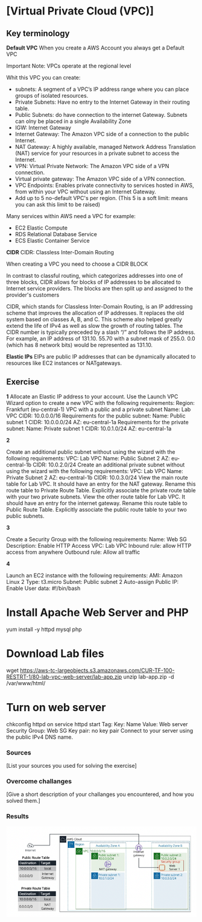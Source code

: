 # [Virtual Private Cloud (VPC)]


## Key terminology

**Default VPC**
When you create a AWS Account you always get a Default VPC

Important Note: VPCs operate at the regional level

Whit this VPC you can create: 
- subnets: A segment of a VPC’s IP address range where you can place groups of isolated resources.
- Private Subnets: Have no entry to the Internet Gateway in their routing table. 
- Public Subnets: do have connection to the internet Gateway. 
    Subnets can olny be placed in a single Availability Zone
- IGW: Internet Gateway
- Internet Gateway: The Amazon VPC side of a connection to the public Internet.
- NAT Gateway: A highly available, managed Network Address Translation (NAT) service for your resources in a private subnet to access the Internet.
- VPN: Virtual Private Network: The Amazon VPC side of a VPN connection.
- Virtual private gateway: The Amazon VPC side of a VPN connection.
- VPC Endpoints: Enables private connectivity to services hosted in AWS, from within your VPC without using an Internet Gateway.
- Add up to 5 no-default VPC's per region. (This 5 is a soft limit: means you can ask this limit to be raised)

Many services within AWS need a VPC for example:
- EC2 Elastic Compute
- RDS Relational Database Service
- ECS Elastic Container Service

**CIDR** 
CIDR: Classless Inter-Domain Routing 

When creating a VPC you need to choose a CIDR BLOCK

In contrast to classful routing, which categorizes addresses into one of three blocks, CIDR allows for blocks of IP addresses to be allocated to Internet service providers. The blocks are then split up and assigned to the provider's customers

CIDR, which stands for Classless Inter-Domain Routing, is an IP addressing scheme that improves the allocation of IP addresses. It replaces the old system based on classes A, B, and C. This scheme also helped greatly extend the life of IPv4 as well as slow the growth of routing tables.
The CIDR number is typically preceded by a slash “/” and follows the IP address. For example, an IP address of 131.10. 55.70 with a subnet mask of 255.0. 0.0 (which has 8 network bits) would be represented as 131.10.

**Elastic IPs**
EIPs are public IP addresses that can be dynamically allocated to resources like EC2 instances or NATgateways.

## Exercise

**1**
Allocate an Elastic IP address to your account.
Use the Launch VPC Wizard option to create a new VPC with the following requirements:
Region: Frankfurt (eu-central-1)
VPC with a public and a private subnet
Name: Lab VPC
CIDR: 10.0.0.0/16
Requirements for the public subnet:
Name: Public subnet 1
CIDR: 10.0.0.0/24
AZ: eu-central-1a
Requirements for the private subnet:
Name: Private subnet 1
CIDR: 10.0.1.0/24
AZ: eu-central-1a

**2**

Create an additional public subnet without using the wizard with the following requirements:
VPC: Lab VPC
Name: Public Subnet 2
AZ: eu-central-1b
CIDR: 10.0.2.0/24
Create an additional private subnet without using the wizard with the following requirements:
VPC: Lab VPC
Name: Private Subnet 2
AZ: eu-central-1b
CIDR: 10.0.3.0/24
View the main route table for Lab VPC. It should have an entry for the NAT gateway. Rename this route table to Private Route Table.
Explicitly associate the private route table with your two private subnets.
View the other route table for Lab VPC. It should have an entry for the internet gateway. Rename this route table to Public Route Table.
Explicitly associate the public route table to your two public subnets.

**3**

Create a Security Group with the following requirements:
Name: Web SG
Description: Enable HTTP Access
VPC: Lab VPC
Inbound rule: allow HTTP access from anywhere
Outbound rule: Allow all traffic

**4**

Launch an EC2 instance with the following requirements:
AMI: Amazon Linux 2
Type: t3.micro
Subnet: Public subnet 2
Auto-assign Public IP: Enable
User data:
#!/bin/bash
# Install Apache Web Server and PHP
yum install -y httpd mysql php

# Download Lab files
wget https://aws-tc-largeobjects.s3.amazonaws.com/CUR-TF-100-RESTRT-1/80-lab-vpc-web-server/lab-app.zip
unzip lab-app.zip -d /var/www/html/
# Turn on web server
chkconfig httpd on
service httpd start
Tag:
Key: Name
Value: Web server
Security Group: Web SG
Key pair: no key pair
Connect to your server using the public IPv4 DNS name.


### Sources
[List your sources you used for solving the exercise]

### Overcome challanges
[Give a short description of your challanges you encountered, and how you solved them.]

### Results

![awsexample](../00_includes/ExampleAWS10.png)